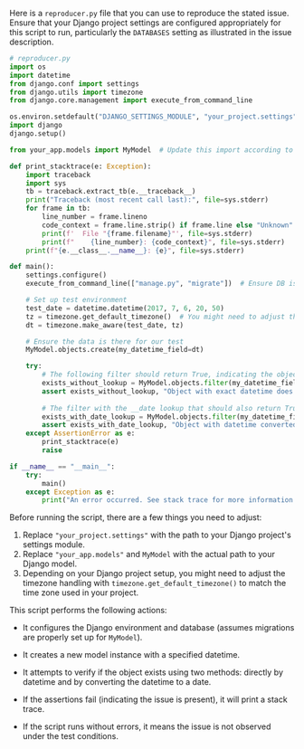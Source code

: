 Here is a `reproducer.py` file that you can use to reproduce the stated issue. Ensure that your Django project settings are configured appropriately for this script to run, particularly the `DATABASES` setting as illustrated in the issue description.

```python
# reproducer.py
import os
import datetime
from django.conf import settings
from django.utils import timezone
from django.core.management import execute_from_command_line

os.environ.setdefault("DJANGO_SETTINGS_MODULE", "your_project.settings")
import django
django.setup()

from your_app.models import MyModel  # Update this import according to your actual model

def print_stacktrace(e: Exception):
    import traceback
    import sys
    tb = traceback.extract_tb(e.__traceback__)
    print("Traceback (most recent call last):", file=sys.stderr)
    for frame in tb:
        line_number = frame.lineno
        code_context = frame.line.strip() if frame.line else "Unknown"
        print(f'  File "{frame.filename}"', file=sys.stderr)
        print(f"    {line_number}: {code_context}", file=sys.stderr)
    print(f"{e.__class__.__name__}: {e}", file=sys.stderr)

def main():
    settings.configure()
    execute_from_command_line(["manage.py", "migrate"])  # Ensure DB is up to date

    # Set up test environment
    test_date = datetime.datetime(2017, 7, 6, 20, 50)
    tz = timezone.get_default_timezone()  # You might need to adjust this
    dt = timezone.make_aware(test_date, tz)

    # Ensure the data is there for our test
    MyModel.objects.create(my_datetime_field=dt)

    try:
        # The following filter should return True, indicating the object exists
        exists_without_lookup = MyModel.objects.filter(my_datetime_field=dt).exists()
        assert exists_without_lookup, "Object with exact datetime does not exist."
        
        # The filter with the __date lookup that should also return True
        exists_with_date_lookup = MyModel.objects.filter(my_datetime_field__date=dt.date()).exists()
        assert exists_with_date_lookup, "Object with datetime converted to date does not exist."
    except AssertionError as e:
        print_stacktrace(e)
        raise

if __name__ == "__main__":
    try:
        main()
    except Exception as e:
        print("An error occurred. See stack trace for more information.")
```

Before running the script, there are a few things you need to adjust:

1. Replace `"your_project.settings"` with the path to your Django project's settings module.
2. Replace `"your_app.models"` and `MyModel` with the actual path to your Django model.
3. Depending on your Django project setup, you might need to adjust the timezone handling with `timezone.get_default_timezone()` to match the time zone used in your project.

This script performs the following actions:

- It configures the Django environment and database (assumes migrations are properly set up for `MyModel`).
- It creates a new model instance with a specified datetime.
- It attempts to verify if the object exists using two methods: directly by datetime and by converting the datetime to a date.

- If the assertions fail (indicating the issue is present), it will print a stack trace.
- If the script runs without errors, it means the issue is not observed under the test conditions.